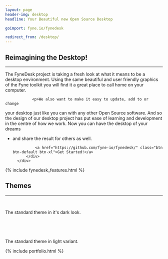 ```yaml
---
layout: page
header-img: desktop
headline: Your Beautiful new Open Source Desktop

goimport: fyne.io/fynedesk

redirect_from: /desktop/
---
```


<section class="bg-primary" id="about">
    <div class="container">
        <div class="row">
            <div class="col-lg-8 col-lg-offset-2 text-center">
                <h2 class="section-heading">Reimagining the Desktop!</h2>
                <hr class="light">
		<p>The FyneDesk project is taking a fresh look
at what it means to be a desktop environment. Using the same beautiful and user
friendly graphics of the Fyne toolkit you will find it a great place to call 
home on your computer.</p>

                <p>We also want to make it easy to update, add to or change
your desktop just like you can with any other Open Source software. And so
the design of our desktop project has put ease of learning and development
in the centre of how we work. Now you can have the desktop of your dreams
- and share the result for others as well.</p>

                <a href="https://github.com/fyne-io/fynedesk/" class="btn btn-default btn-xl">Get Started!</a>
            </div>
        </div>
    </div>
</section>

{% include fynedesk_features.html %}

<section class="bg-primary" id="screenshot">
    <div class="container">
        <div class="row">
            <div class="col-lg-12 text-center">
                <h2 class="section-heading">Themes</h2>
                <hr class="light">
                <img src="https://github.com/fyne-io/fynedesk/raw/master/desktop-dark-current.png" alt="" />
				<p class="caption light"><br />The standard theme in it's dark look.</p>
				<p>&nbsp;</p>
                <img src="https://github.com/fyne-io/fynedesk/raw/master/desktop-light-current.png" alt="" />
				<p class="caption light"><br />The standard theme in light variant.</p>
            </div>
        </div>
    </div>
</section>

{% include portfolio.html %}
